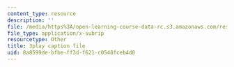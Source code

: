```yaml
---
content_type: resource
description: ''
file: /media/https%3A/open-learning-course-data-rc.s3.amazonaws.com/res-6-012-introduction-to-probability-spring-2018/8a8599debfbeff3df621c0548fceb4d0_hJjiCrdsNV8.srt
file_type: application/x-subrip
resourcetype: Other
title: 3play caption file
uid: 8a8599de-bfbe-ff3d-f621-c0548fceb4d0
---
```

